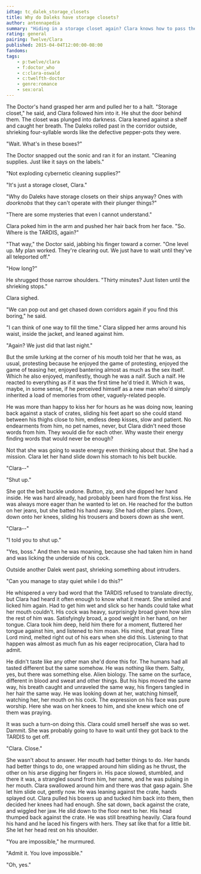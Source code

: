 ```yaml
---
idtag: tc_dalek_storage_closets
title: Why do Daleks have storage closets?
author: antennapedia
summary: "Hiding in a storage closet again? Clara knows how to pass the time."
rating: general
pairing: Twelve/Clara
published: 2015-04-04T12:00:00-08:00
fandoms:
tags:
    - p:twelve/clara
    - f:doctor_who
    - c:clara-oswald
    - c:twelfth-doctor
    - genre:romance
    - sex:oral
---
```

The Doctor's hand grasped her arm and pulled her to a halt. "Storage closet," he said, and Clara followed him into it. He shut the door behind them. The closet was plunged into darkness. Clara leaned against a shelf and caught her breath. The Daleks rolled past in the corridor outside, shrieking four-syllable words like the defective pepper-pots they were.

"Wait. What's in these boxes?"

The Doctor snapped out the sonic and ran it for an instant. "Cleaning supplies. Just like it says on the labels."

"Not exploding cybernetic cleaning supplies?"

"It's just a storage closet, Clara."

"Why do Daleks have storage closets on their ships anyway? Ones with *doorknobs* that they can't operate with their plunger things?"

"There are some mysteries that even I cannot understand."

Clara poked him in the arm and pushed her hair back from her face. "So. Where is the TARDIS, again?"

"That way," the Doctor said, jabbing his finger toward a corner. "One level up. My plan worked. They're clearing out. We just have to wait until they've all teleported off."

"How long?"

He shrugged those narrow shoulders. "Thirty minutes? Just listen until the shrieking stops."

Clara sighed.

"We can pop out and get chased down corridors again if you find this boring," he said.

"I can think of one way to fill the time." Clara slipped her arms around his waist, inside the jacket, and leaned against him.

"Again? We just did that last night."

But the smile lurking at the corner of his mouth told her that he was, as usual, protesting because he enjoyed the game of protesting, enjoyed the game of teasing her, enjoyed bantering almost as much as the sex itself. Which he also enjoyed, manifestly, though he was a naïf. Such a naïf. He reacted to everything as if it was the first time he'd tried it. Which it was, maybe, in some sense, if he perceived himself as a new man who'd simply inherited a load of memories from other, vaguely-related people.

He was more than happy to kiss her for hours as he was doing now, leaning back against a stack of crates, sliding his feet apart so she could stand between his thighs close to him, endless deep kisses, slow and patient. No endearments from him, no pet names, never, but Clara didn't need those words from him. They would die for each other. Why waste their energy finding words that would never be enough?

Not that she was going to waste energy even thinking about that. She had a mission. Clara let her hand slide down his stomach to his belt buckle.

"Clara--"

"Shut up."

She got the belt buckle undone. Button, zip, and she dipped her hand inside. He was hard already, had probably been hard from the first kiss. He was always more eager than he wanted to let on. He reached for the button on her jeans, but she batted his hand away. She had other plans. Down, down onto her knees, sliding his trousers and boxers down as she went.

"Clara--"

"I told you to shut up."

"Yes, boss." And then he was moaning, because she had taken him in hand and was licking the underside of his cock.

Outside another Dalek went past, shrieking something about intruders.

"Can you manage to stay quiet while I do this?"

He whispered a very bad word that the TARDIS refused to translate directly, but Clara had heard it often enough to know what it meant. She smiled and licked him again. Had to get him wet and slick so her hands could take what her mouth couldn't. His cock was heavy, surprisingly broad given how slim the rest of him was. Satisfyingly broad, a good weight in her hand, on her tongue. Clara took him deep, held him there for a moment, fluttered her tongue against him, and listened to him moan. His mind, that great Time Lord mind, melted right out of his ears when she did this. Listening to that happen was almost as much fun as his eager reciprocation, Clara had to admit.

He didn't taste like any other man she'd done this for. The humans had all tasted different but the same somehow. He was nothing like them. Salty, yes, but there was something else. Alien biology. The same on the surface, different in blood and sweat and other things. But his hips moved the same way, his breath caught and unraveled the same way, his fingers tangled in her hair the same way. He was looking down at her, watching himself, watching her, her mouth on his cock. The expression on his face was pure worship. Here she was on her knees to him, and she knew which one of them was praying.

It was such a turn-on doing this. Clara could smell herself she was so wet. Dammit. She was probably going to have to wait until they got back to the TARDIS to get off.

"Clara. Close."

She wasn't about to answer. Her mouth had better things to do. Her hands had better things to do, one wrapped around him sliding as he thrust, the other on his arse digging her fingers in. His pace slowed, stumbled, and there it was, a strangled sound from him, her name, and he was pulsing in her mouth. Clara swallowed around him and there was that gasp again. She let him slide out, gently now. He was leaning against the crate, hands splayed out. Clara pulled his boxers up and tucked him back into them, then decided her knees had had enough. She sat down, back against the crate, and wiggled her jaw. He slid down to the floor next to her. His head thumped back against the crate. He was still breathing heavily. Clara found his hand and he laced his fingers with hers. They sat like that for a little bit. She let her head rest on his shoulder.

"You are impossible," he murmured.

"Admit it. You love impossible."

"Oh, yes."
